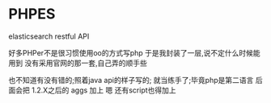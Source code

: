 PHPES
=====

elasticsearch restful API 

好多PHPer不是很习惯使用oo的方式写php
于是我封装了一层,说不定什么时候能用到
没有采用官网的那一套,自己弄的顺手些

也不知道有没有错的;照着java api的样子写的;
就当练手了;毕竟php是第二语言
后面会把 1.2.X之后的 aggs 加上
嗯 还有script也得加上
